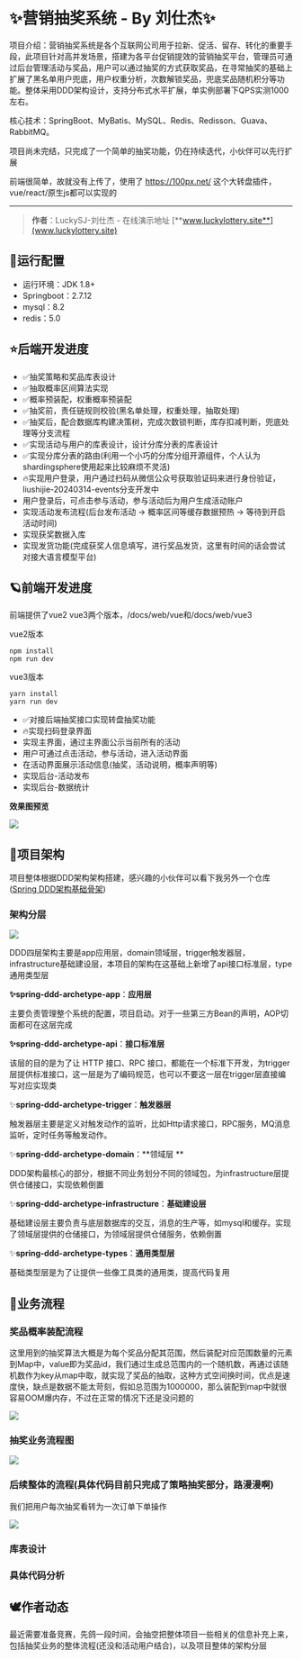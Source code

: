 # ✨营销抽奖系统 - By 刘仕杰✨

项目介绍：营销抽奖系统是各个互联网公司用于拉新、促活、留存、转化的重要手段，此项目针对高并发场景，搭建为各平台促销提效的营销抽奖平台，管理员可通过后台管理活动与奖品，用户可以通过抽奖的方式获取奖品，在寻常抽奖的基础上扩展了黑名单用户兜底，用户权重分析，次数解锁奖品，兜底奖品随机积分等功能。整体采用DDD架构设计，支持分布式水平扩展，单实例部署下QPS实测1000左右。

核心技术：SpringBoot、MyBatis、MySQL、Redis、Redisson、Guava、RabbitMQ。

项目尚未完结，只完成了一个简单的抽奖功能，仍在持续迭代，小伙伴可以先行扩展

前端很简单，故就没有上传了，使用了 https://100px.net/ 这个大转盘插件，vue/react/原生js都可以实现的

---

>**作者**：LuckySJ-刘仕杰 - 在线演示地址 [**www.luckylottery.site**](www.luckylottery.site)

## 💫运行配置

- 运行环境：JDK 1.8+
- Springboot：2.7.12
- mysql：8.2
- redis：5.0



## ⭐后端开发进度

- ✅抽奖策略和奖品库表设计
- ✅抽取概率区间算法实现
- ✅概率预装配，权重概率预装配
- ✅抽奖前，责任链规则校验(黑名单处理，权重处理，抽取处理)
- ✅抽奖后，配合数据库构建决策树，完成次数锁判断，库存扣减判断，兜底处理等分支流程
- ✅实现活动与用户的库表设计，设计分库分表的库表设计
- ✅实现分库分表的路由(利用一个小巧的分库分组开源组件，个人认为shardingsphere使用起来比较麻烦不灵活)
- 🔥实现用户登录，用户通过扫码从微信公众号获取验证码来进行身份验证，liushijie-20240314-events分支开发中
- 用户登录后，可点击参与活动，参与活动后为用户生成活动账户
- 实现活动发布流程(后台发布活动 -> 概率区间等缓存数据预热 -> 等待到开启活动时间)
- 实现获奖数据入库
- 实现发货功能(完成获奖人信息填写，进行奖品发货，这里有时间的话会尝试对接大语言模型平台)



## 🪐前端开发进度

前端提供了vue2 vue3两个版本，/docs/web/vue和/docs/web/vue3

vue2版本

```
npm install
npm run dev
```

vue3版本

```
yarn install
yarn run dev
```

- ✅对接后端抽奖接口实现转盘抽奖功能
- 🔥实现扫码登录界面
- 实现主界面，通过主界面公示当前所有的活动
- 用户可通过点击活动，参与活动，进入活动界面
- 在活动界面展示活动信息(抽奖，活动说明，概率声明等)
- 实现后台-活动发布
- 实现后台-数据统计

**效果图预览**

![](https://img-blog.csdnimg.cn/direct/9816127cb88f4e5aafd996c8ee32efbf.png)



## 🫧项目架构

项目整体根据DDD架构架构搭建，感兴趣的小伙伴可以看下我另外一个仓库([Spring DDD架构基础骨架](https://github.com/1321928757/spring-ddd-archetype))

### 架构分层

![](https://img-blog.csdnimg.cn/direct/e367e120dc7543d385f518fd5ff67267.png)

DDD四层架构主要是app应用层，domain领域层，trigger触发器层，infrastructure基础建设层，本项目的架构在这基础上新增了api接口标准层，type通用类型层

**✨spring-ddd-archetype-app**：**应用层**

主要负责管理整个系统的配置，项目启动。对于一些第三方Bean的声明，AOP切面都可在这层完成

**✨spring-ddd-archetype-api**：**接口标准层**

该层的目的是为了让 HTTP 接口、RPC 接口，都能在一个标准下开发，为trigger层提供标准接口，这一层是为了编码规范，也可以不要这一层在trigger层直接编写对应实现类

✨**spring-ddd-archetype-trigger**：**触发器层**

触发器层主要是定义对触发动作的监听，比如Http请求接口，RPC服务，MQ消息监听，定时任务等触发动作。

✨**spring-ddd-archetype-domain**：**领域层 **

DDD架构最核心的部分，根据不同业务划分不同的领域包，为infrastructure层提供仓储接口，实现依赖倒置

✨**spring-ddd-archetype-infrastructure**：**基础建设层**

基础建设层主要负责与底层数据库的交互，消息的生产等，如mysql和缓存。实现了领域层提供的仓储接口，为领域层提供仓储服务，依赖倒置

✨**spring-ddd-archetype-types**：**通用类型层**

基础类型层是为了让提供一些像工具类的通用类，提高代码复用



## 🐾业务流程

### 奖品概率装配流程

这里用到的抽奖算法大概是为每个奖品分配其范围，然后装配对应范围数量的元素到Map中，value即为奖品id，我们通过生成总范围内的一个随机数，再通过该随机数作为key从map中取，就实现了奖品的抽取，这种方式空间换时间，优点是速度快，缺点是数据不能太苛刻，假如总范围为1000000，那么装配到map中就很容易OOM爆内存，不过在正常的情况下还是没问题的

![](https://github.com/1321928757/static-resources/blob/main/yuque_diagram%20(5).jpg?raw=true)

### 抽奖业务流程图

![](https://github.com/1321928757/static-resources/blob/main/yuque_diagram%20(2).jpg?raw=true)

### 后续整体的流程(具体代码目前只完成了策略抽奖部分，路漫漫啊)

我们把用户每次抽奖看转为一次订单下单操作

![](https://github.com/1321928757/static-resources/blob/main/yuque_diagram%20(6).jpg?raw=true)

### 库表设计

### 具体代码分析

## 🕊作者动态

最近需要准备竞赛，先鸽一段时间，会抽空把整体项目一些相关的信息补充上来，包括抽奖业务的整体流程(还没和活动用户结合)，以及项目整体的架构分层